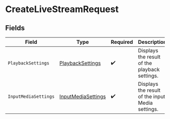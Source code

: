 # CreateLiveStreamRequest


## Fields

| Field                                                               | Type                                                                | Required                                                            | Description                                                         |
| ------------------------------------------------------------------- | ------------------------------------------------------------------- | ------------------------------------------------------------------- | ------------------------------------------------------------------- |
| `PlaybackSettings`                                                  | [PlaybackSettings](../../Models/Components/PlaybackSettings.md)     | :heavy_check_mark:                                                  | Displays the result of the playback settings.                       |
| `InputMediaSettings`                                                | [InputMediaSettings](../../Models/Components/InputMediaSettings.md) | :heavy_check_mark:                                                  | Displays the result of the input Media settings.                    |